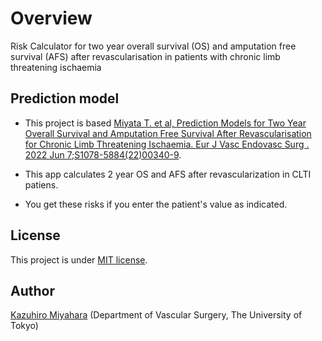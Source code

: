 # Overview 

 Risk Calculator for  two year overall survival (OS) and amputation free survival (AFS) after revascularisation in patients with chronic limb threatening ischaemia


## Prediction model

- This project is based [Miyata T. et al, Prediction Models for Two Year Overall Survival and Amputation Free Survival After Revascularisation for Chronic Limb Threatening Ischaemia. Eur J Vasc Endovasc Surg
. 2022 Jun 7;S1078-5884(22)00340-9](https://doi.org/10.1016/j.ejvs.2022.05.038).

- This app calculates 2 year OS and AFS after revascularization in CLTI patiens. 
- You get these risks if you enter the patient's value as indicated.

## License

This project is under [MIT license](https://en.wikipedia.org/wiki/MIT_License).

## Author 

[Kazuhiro Miyahara](<mailto:miyahara@g.j-ca.org>) (Department of Vascular Surgery, The University of Tokyo)
